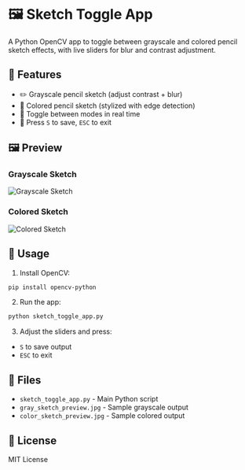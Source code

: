 # 🖼️ Sketch Toggle App

A Python OpenCV app to toggle between grayscale and colored pencil sketch effects, with live sliders for blur and contrast adjustment.

## 🔧 Features

- ✏️ Grayscale pencil sketch (adjust contrast + blur)
- 🎨 Colored pencil sketch (stylized with edge detection)
- 🔁 Toggle between modes in real time
- 💾 Press `S` to save, `ESC` to exit

## 🖼️ Preview

### Grayscale Sketch
![Grayscale Sketch](GrayScaleSketch.jpg)

### Colored Sketch
![Colored Sketch](ColorSketch.jpg)

## 🚀 Usage

1. Install OpenCV:
```bash
pip install opencv-python
```

2. Run the app:
```bash
python sketch_toggle_app.py
```

3. Adjust the sliders and press:
- `S` to save output
- `ESC` to exit

## 📁 Files

- `sketch_toggle_app.py` - Main Python script
- `gray_sketch_preview.jpg` - Sample grayscale output
- `color_sketch_preview.jpg` - Sample colored output

## 📄 License

MIT License
